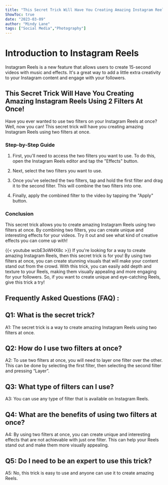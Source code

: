 ```yaml
---
title: "This Secret Trick Will Have You Creating Amazing Instagram Reels Using 2 Filters At Once!"
ShowToc: true 
date: "2023-03-09"
author: "Mindy Lane" 
tags: ["Social Media","Photography"]
---
```

# Introduction to Instagram Reels

Instagram Reels is a new feature that allows users to create 15-second videos with music and effects. It's a great way to add a little extra creativity to your Instagram content and engage with your followers.

## This Secret Trick Will Have You Creating Amazing Instagram Reels Using 2 Filters At Once!

Have you ever wanted to use two filters on your Instagram Reels at once? Well, now you can! This secret trick will have you creating amazing Instagram Reels using two filters at once.

### Step-by-Step Guide

1. First, you'll need to access the two filters you want to use. To do this, open the Instagram Reels editor and tap the "Effects" button.

2. Next, select the two filters you want to use.

3. Once you've selected the two filters, tap and hold the first filter and drag it to the second filter. This will combine the two filters into one.

4. Finally, apply the combined filter to the video by tapping the "Apply" button.

### Conclusion

This secret trick allows you to create amazing Instagram Reels using two filters at once. By combining two filters, you can create unique and interesting effects for your videos. Try it out and see what kind of creative effects you can come up with!

{{< youtube wcbE3oWHX8c >}} 
If you're looking for a way to create amazing Instagram Reels, then this secret trick is for you! By using two filters at once, you can create stunning visuals that will make your content stand out from the crowd. With this trick, you can easily add depth and texture to your Reels, making them visually appealing and more engaging for your followers. So, if you want to create unique and eye-catching Reels, give this trick a try!

## Frequently Asked Questions (FAQ) :
## Q1: What is the secret trick?
A1: The secret trick is a way to create amazing Instagram Reels using two filters at once. 

## Q2: How do I use two filters at once?
A2: To use two filters at once, you will need to layer one filter over the other. This can be done by selecting the first filter, then selecting the second filter and pressing “Layer”. 

## Q3: What type of filters can I use?
A3: You can use any type of filter that is available on Instagram Reels. 

## Q4: What are the benefits of using two filters at once?
A4: By using two filters at once, you can create unique and interesting effects that are not achievable with just one filter. This can help your Reels stand out and make them more visually appealing. 

## Q5: Do I need to be an expert to use this trick?
A5: No, this trick is easy to use and anyone can use it to create amazing Reels.


